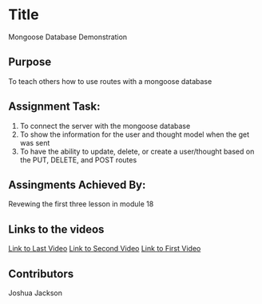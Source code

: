# Title
Mongoose Database Demonstration

## Purpose
To teach others how to use routes with a mongoose database

## Assignment Task:
1. To connect the server with the mongoose database
2. To show the information for the user and thought model when the get was sent
3. To have the ability to update, delete, or create a user/thought based on the PUT, DELETE, and POST routes

## Assingments Achieved By:
Revewing the first three lesson in module 18

## Links to the videos

<a href="https://drive.google.com/file/d/1nFj8BjnATjgEmrjrMZ7teAjOZ69dEoTl/view">Link to Last Video</a>
<a href="https://drive.google.com/file/d/1xprrmGGP5z9sCoeYIYPJ4WzK0r_CFRNw/view">Link to Second Video</a>
<a href="https://drive.google.com/file/d/1paGjpyqOEXpFuysK9hb0Yp5Psgvw3-sM/view">Link to First Video</a>

## Contributors
Joshua Jackson